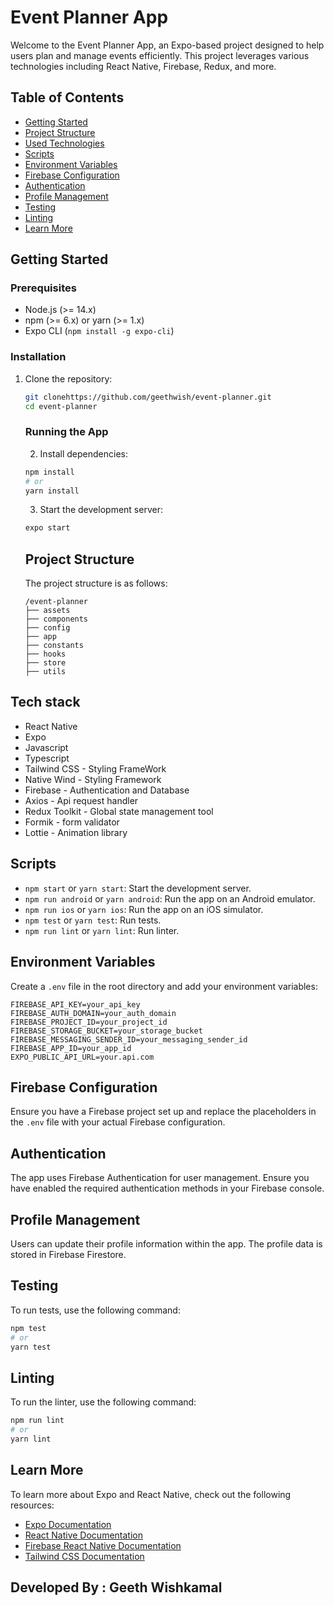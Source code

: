 # Event Planner App

Welcome to the Event Planner App, an Expo-based project designed to help users plan and manage events efficiently. This project leverages various technologies including React Native, Firebase, Redux, and more.

## Table of Contents

- [Getting Started](#getting-started)
- [Project Structure](#project-structure)
- [Used Technologies](#tech-stack)
- [Scripts](#scripts)
- [Environment Variables](#environment-variables)
- [Firebase Configuration](#firebase-configuration)
- [Authentication](#authentication)
- [Profile Management](#profile-management)
- [Testing](#testing)
- [Linting](#linting)
- [Learn More](#learn-more)

## Getting Started

### Prerequisites

- Node.js (>= 14.x)
- npm (>= 6.x) or yarn (>= 1.x)
- Expo CLI (`npm install -g expo-cli`)

### Installation

1. Clone the repository:

   ```bash
   git clonehttps://github.com/geethwish/event-planner.git
   cd event-planner
   ```

   ### Running the App

   2. Install dependencies:

   ```bash
   npm install
   # or
   yarn install
   ```

   3. Start the development server:

   ```bash
   expo start
   ```

   ## Project Structure

   The project structure is as follows:

   ```
   /event-planner
   ├── assets
   ├── components
   ├── config
   ├── app
   ├── constants
   ├── hooks
   ├── store
   ├── utils
   ```

## Tech stack

- React Native
- Expo
- Javascript
- Typescript
- Tailwind CSS - Styling FrameWork
- Native Wind - Styling Framework
- Firebase - Authentication and Database
- Axios - Api request handler
- Redux Toolkit - Global state management tool
- Formik - form validator
- Lottie - Animation library

## Scripts

- `npm start` or `yarn start`: Start the development server.
- `npm run android` or `yarn android`: Run the app on an Android emulator.
- `npm run ios` or `yarn ios`: Run the app on an iOS simulator.
- `npm test` or `yarn test`: Run tests.
- `npm run lint` or `yarn lint`: Run linter.

## Environment Variables

Create a `.env` file in the root directory and add your environment variables:

```
FIREBASE_API_KEY=your_api_key
FIREBASE_AUTH_DOMAIN=your_auth_domain
FIREBASE_PROJECT_ID=your_project_id
FIREBASE_STORAGE_BUCKET=your_storage_bucket
FIREBASE_MESSAGING_SENDER_ID=your_messaging_sender_id
FIREBASE_APP_ID=your_app_id
EXPO_PUBLIC_API_URL=your.api.com
```

## Firebase Configuration

Ensure you have a Firebase project set up and replace the placeholders in the `.env` file with your actual Firebase configuration.

## Authentication

The app uses Firebase Authentication for user management. Ensure you have enabled the required authentication methods in your Firebase console.

## Profile Management

Users can update their profile information within the app. The profile data is stored in Firebase Firestore.

## Testing

To run tests, use the following command:

```bash
npm test
# or
yarn test
```

## Linting

To run the linter, use the following command:

```bash
npm run lint
# or
yarn lint
```

## Learn More

To learn more about Expo and React Native, check out the following resources:

- [Expo Documentation](https://docs.expo.dev/)
- [React Native Documentation](https://reactnative.dev/docs/getting-started)
- [Firebase React Native Documentation](https://rnfirebase.io/)
- [Tailwind CSS Documentation](https://tailwindcss.com/docs/installation/)

## Developed By : Geeth Wishkamal
